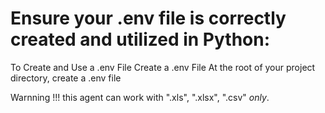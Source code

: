 # Ensure your .env file is correctly created and utilized in Python:

To Create and Use a .env File
Create a .env File
At the root of your project directory, create a .env file

Warnning !!! this agent can work with ".xls", ".xlsx", ".csv" *only*.
